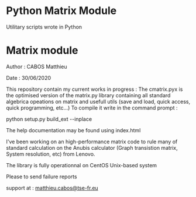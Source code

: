 # Python Matrix Module #


Utilitary scripts wrote in Python

# Matrix module

Author : CABOS Matthieu

Date   : 30/06/2020

This repository contain my current works in progress :
The cmatrix.pyx is the optimised version of the matrix.py library containing all standard
algebrica opeations on matrix and usefull utils (save and load, quick access, quick programming, etc...)
 To compile it write in the command prompt :
 
 python setup.py build_ext --inplace
 
 The help documentation may be found using index.html
 
I've been working on an high-performance matrix code to rule many of standard calculation
on the Anubis calculator (Graph transistion matrix, System resolution, etc) from Lenovo.

The library is fully operationnal on CentOS Unix-based system

Please to send failure reports

support at : matthieu.cabos@tse-fr.eu
